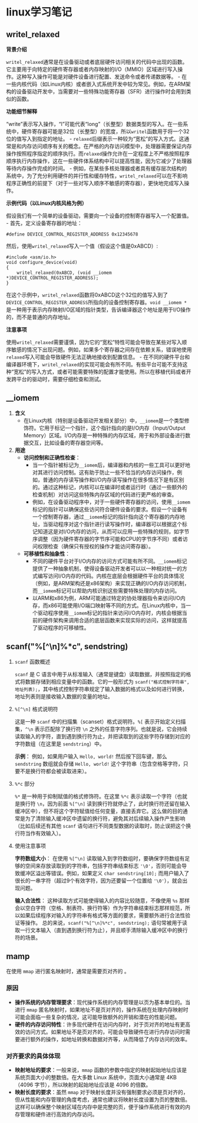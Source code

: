 # linux学习笔记

## writel_relaxed

**背景介绍**

`writel_relaxed`通常是在设备驱动或者底层硬件访问相关的代码中出现的函数。它主要用于向特定的硬件寄存器或者内存映射的I/O（MMIO）区域进行写入操作。这种写入操作可能是对硬件设备进行配置、发送命令或者传递数据等。   - 在一些内核代码（如Linux内核）或者嵌入式系统开发中较为常见。例如，在ARM架构的设备驱动开发中，当需要对一些特殊功能寄存器（SFR）进行操作时会用到类似的函数。

**功能细节解释**

“write”表示写入操作，“l”可能代表“long”（长整型）数据类型的写入。在一些系统中，硬件寄存器可能是32位（长整型）的宽度，所以`writel`函数用于将一个32位的值写入到指定的地址。   - `relaxed`后缀表示一种较为“宽松”的写入方式。这通常是和内存访问顺序有关的概念。在严格的内存访问模型中，处理器需要保证内存操作按照程序指定的顺序执行。而`relaxed`操作允许在一定程度上不严格按照程序顺序执行内存操作，这在一些硬件体系结构中可以提高性能，因为它减少了处理器等待内存操作完成的时间。   - 例如，在某些多核处理器或者具有缓存层次结构的系统中，为了充分利用硬件的并行性和缓存特性，`writel_relaxed`可以在不影响程序正确性的前提下（对于一些对写入顺序不敏感的寄存器），更快地完成写入操作。

**示例代码（以Linux内核风格为例）**

假设我们有一个简单的设备驱动，需要向一个设备的控制寄存器写入一个配置值。   - 首先，定义设备寄存器的地址：

```\
#define DEVICE_CONTROL_REGISTER_ADDRESS 0x12345678
```

然后，使用`writel_relaxed`写入一个值（假设这个值是0xABCD）:

```
#include <asm/io.h>
void configure_device(void)
{
    writel_relaxed(0xABCD, (void __iomem *)DEVICE_CONTROL_REGISTER_ADDRESS);
}
```

在这个示例中，`writel_relaxed`函数将0xABCD这个32位的值写入到了`DEVICE_CONTROL_REGISTER_ADDRESS`所指向的设备控制寄存器。`void __iomem *`是一种用于表示内存映射I/O区域的指针类型，告诉编译器这个地址是用于I/O操作的，而不是普通的内存地址。 

**注意事项** 

使用`writel_relaxed`需要谨慎，因为它的“宽松”特性可能会导致在某些对写入顺序敏感的情况下出现问题。例如，如果多个寄存器之间存在依赖关系，错误地使用`relaxed`写入可能会导致硬件无法正确地接收到配置信息。   - 在不同的硬件平台和编译器环境下，`writel_relaxed`的实现可能会有所不同。有些平台可能不支持这种“宽松”的写入方式，或者可能需要特殊的配置才能使用。所以在移植代码或者开发跨平台的驱动时，需要仔细检查和测试。



## __iomem

1. **含义**   
   - 在Linux内核（特别是设备驱动开发相关部分）中，`__iomem`是一个类型修饰符。它用于标记一个指针，这个指针指向的是I/O内存（Input/Output Memory）区域。I/O内存是一种特殊的内存区域，用于和外部设备进行数据交互，比如设备的寄存器空间等。 
2. **用途**   
   - **访问控制和正确性检查**：     
     - 当一个指针被标记为`__iomem`后，编译器和内核的一些工具可以更好地对其进行访问控制。这有助于防止一些不恰当的内存访问操作，例如，普通的内存读写操作和I/O内存读写操作在很多情况下是有区别的。通过这种标记，内核可以在编译时或者运行时（通过一些额外的检查机制）对访问这些特殊内存区域的代码进行更严格的审查。     
     - 例如，在设备驱动程序中，对于一些硬件寄存器的访问，使用`__iomem`标记的指针可以确保这些访问符合硬件设备的要求。假设一个设备有一个控制寄存器，通过`__iomem`标记的指针指向这个寄存器的内存地址，当驱动程序对这个指针进行读写操作时，编译器可以根据这个标记知道这是对I/O内存的访问，从而可以应用一些特殊的规则，如字节序调整（因为硬件寄存器的字节序可能和CPU的字节序不同）或者访问权限检查（确保只有授权的操作才能访问寄存器）。   
   - **可移植性和抽象性**：     
     - 不同的硬件平台对于I/O内存的访问方式可能有所不同。`__iomem`标记提供了一种抽象机制，使得设备驱动开发者可以以一种相对统一的方式编写访问I/O内存的代码。内核在底层会根据硬件平台的具体情况（例如，是ARM架构还是x86架构）来实现正确的I/O内存访问机制，而`__iomem`标记可以帮助内核识别这些需要特殊处理的内存访问。     
     - 以ARM和x86为例，ARM可能通过特定的协处理器指令来访问I/O内存，而x86可能使用I/O端口映射等不同的方式。在Linux内核中，当一个驱动程序使用`__iomem`标记的指针来访问I/O内存时，内核会根据当前的硬件架构来调用合适的底层函数来实现实际的访问，这样就提高了驱动程序的可移植性。



## scanf("%[^\n]%*c", sendstring)

1. `scanf` 函数概述 

   `scanf` 是 C 语言中用于从标准输入（通常是键盘）读取数据，并按照指定的格式将数据存储到相应变量中的函数。它的一般形式为 `scanf("格式控制字符串", 地址列表);`，其中格式控制字符串规定了输入数据的格式以及如何进行转换，地址列表则是接收输入数据的变量的地址。 

2. `%[^\n]` 格式说明符 

   这是一种 `scanf` 中的扫描集（scanset）格式说明符。`%[` 表示开始定义扫描集，`^\n` 表示匹配除了换行符 `\n` 之外的任意字符序列。也就是说，它会持续读取输入的字符，直到遇到换行符为止，并把读取到的这些字符存储到对应的字符数组（在这里是 `sendstring`）中。

   **示例**： 例如，如果用户输入 `Hello, world!` 然后按下回车键，那么 `sendstring` 数组就会存储 `Hello, world!` 这个字符串（包含空格等字符，只要不是换行符都会被读取进来）。 

3. `%*c` 部分 

    `%*` 是一种用于抑制赋值的格式修饰符。在这里 `%*c` 表示读取一个字符（也就是换行符 `\n`，因为前面 `%[^\n]` 读到换行符就停止了，此时换行符还留在输入缓冲区中），但不将这个字符赋值给任何变量，直接丢弃它。这么做的目的通常是为了清除输入缓冲区中遗留的换行符，避免其对后续输入操作产生影响（比如后续还有其他 `scanf` 语句进行不同类型数据的读取时，防止误把这个换行符当作有效输入）。 

4. 使用注意事项

   **字符数组大小**： 在使用 `%[^\n]` 读取输入到字符数组时，要确保字符数组有足够的空间来存放读取到的字符串，包括字符串结束标志 `'\0'`，否则可能会导致缓冲区溢出等错误。例如，如果定义 `char sendstring[10];` 而用户输入了很长的一串字符（超过9个有效字符，因为还要留一个位置给 `'\0'`），就会出现问题。 

   **输入合法性**： 这种读取方式可能使得输入的内容比较随意，不像使用 `%s` 那样会以空白字符（空格、制表符、换行符等）作为字符串结束标志那样规范，所以如果后续程序对输入的字符串有格式等方面的要求，需要额外进行合法性验证等操作。 总的来说，`scanf("%[^\n]%*c", sendstring);` 语句常被用于读取一行文本输入（直到遇到换行符为止），并且顺手清除输入缓冲区中的换行符的场景。 

## mamp

在使用 `mmap` 进行匿名映射时，通常是需要页对齐的 。

### 原因

- **操作系统的内存管理要求**：现代操作系统的内存管理是以页为基本单位的。当进行 `mmap` 匿名映射时，如果地址不是页对齐的，操作系统在处理内存映射时可能会面临一些复杂的情况，这可能导致额外的开销和潜在的性能问题。
- **硬件的内存访问特性**：许多现代硬件在访问内存时，对于页对齐的地址有更高效的访问方式。如果地址不是页对齐的，可能会导致硬件在进行内存访问时需要进行额外的操作，如地址转换和数据对齐等，从而降低了内存访问的效率。

### 对齐要求的具体体现

- **映射地址的要求**：一般来说，`mmap` 函数的参数中指定的映射起始地址应该是系统页面大小的整数倍。在大多数 Linux 系统中，页面大小通常是 4KB（4096 字节），所以映射的起始地址应该是 4096 的倍数。
- **映射长度的要求**：虽然 `mmap` 对于映射长度并没有强制要求必须是页对齐的，但从性能和内存管理的角度考虑，通常也建议将映射长度设置为页的整数倍。这样可以确保整个映射区域在内存中是完整的页，便于操作系统进行有效的内存管理和硬件进行高效的内存访问。
